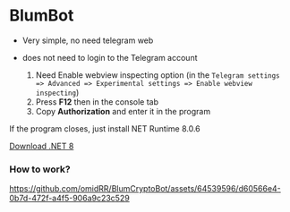 # BlumBot

+ Very simple, no need telegram web
+ does not need to login to the Telegram account

  1. Need Enable webview inspecting option (in the `Telegram settings => Advanced => Experimental settings => Enable webview inspecting`)
  2. Press **F12** then in the console tab
  3. Copy **Authorization** and enter it in the program

If the program closes, just install NET Runtime 8.0.6

[Download .NET 8](https://dotnet.microsoft.com/en-us/download/dotnet/8.0)

### How to work?

https://github.com/omidRR/BlumCryptoBot/assets/64539596/d60566e4-0b7d-472f-a4f5-906a9c23c529

